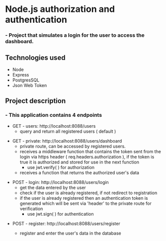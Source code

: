 # Node.js authorization and authentication

### - Project that simulates a login for the user to access the dashboard.



## Technologies used

* Node
* Express
* PostgresSQL
* Json Web Token 

## Project description

### - This application contains 4 endpoints

  *  GET - users:  http://localhost:8088/users 
     - query and return all registered users ( default )
>
  * GET - private: http://localhost:8088/users/dashboard
    - private route, can be accessed by registered users.
    - receives a middleware function that contains the token sent from the login via https header ( req.headers.authorization ),
    if the token is true it is authorized and stored for use in the next function 
      - use jwt.verify( ) for authorization
    - receives a function that returns the authorized user's data
    
  > 
  * POST - login:  http://localhost:8088/users/login
     - get the data entered by the user
     - check if the user is already registered, if not redirect to registration
     - if the user is already registered then an authentication token is generated which will be sent via 'header' to the private route for verification
       - use jwt.sign( ) for authentication
>

* POST - register: http://localhost:8088/users/register

   - register and enter the user's data in the database

    
